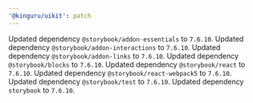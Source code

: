 ```yaml
---
'@kinguru/uikit': patch
---
```


Updated dependency `@storybook/addon-essentials` to `7.6.10`.
Updated dependency `@storybook/addon-interactions` to `7.6.10`.
Updated dependency `@storybook/addon-links` to `7.6.10`.
Updated dependency `@storybook/blocks` to `7.6.10`.
Updated dependency `@storybook/react` to `7.6.10`.
Updated dependency `@storybook/react-webpack5` to `7.6.10`.
Updated dependency `@storybook/test` to `7.6.10`.
Updated dependency `storybook` to `7.6.10`.
